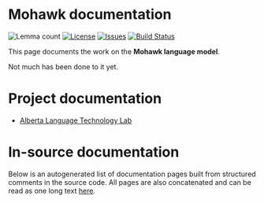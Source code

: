 # Mohawk documentation

![Lemma count](https://img.shields.io/endpoint?url=https%3A%2F%2Fraw.githubusercontent.com%2Fgiellalt%2Flang-moh%2Fgh-pages%2Flemmacount.json)
[![License](https://img.shields.io/github/license/giellalt/lang-moh)](https://github.com/giellalt/lang-moh/blob/main/LICENSE)
[![Issues](https://img.shields.io/github/issues/giellalt/lang-moh)](https://github.com/giellalt/lang-moh/issues)
[![Build Status](https://divvun-tc.giellalt.org/api/github/v1/repository/giellalt/lang-moh/main/badge.svg)](https://github.com/giellalt/lang-moh/actions)

This page documents the work on the **Mohawk language model**.

Not much has been done to it yet.

# Project documentation

* [Alberta Language Technology Lab](http://altlab.artsrn.ualberta.ca/)

# In-source documentation

Below is an autogenerated list of documentation pages built from structured comments in the source code. All pages are also concatenated and can be read as one long text [here](moh.md).
